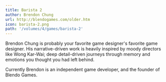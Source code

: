 ```yaml
---
title: Barista 2
author: Brendon Chung
url: http://blendogames.com/older.htm 
icon: barista-2.png
path: '/volumes/4/games/barista-2'
---
```

Brendon Chung is probably your favorite game designer's favorite game designer. His narrative-driven work is heavily inspired by moody directors like Wong Kar-Wai; deep detail-driven journeys through memory and emotions you thought you had left behind.

Currently Brendon is an independent game developer, and the founder of Blendo Games.